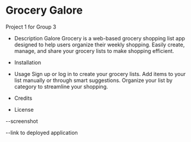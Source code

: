 # Grocery Galore
Project 1 for Group 3

* Description
Galore Grocery is a web-based grocery shopping list app designed to help users organize their weekly shopping. Easily create, manage, and share your grocery lists to make shopping efficient.

* Installation

* Usage
Sign up or log in to create your grocery lists.
Add items to your list manually or through smart suggestions.
Organize your list by category to streamline your shopping.

* Credits

* License

--screenshot

--link to deployed application